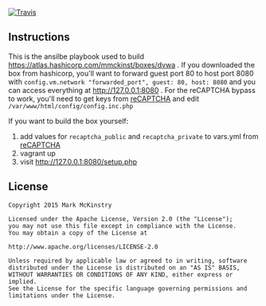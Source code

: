 [![Travis](https://img.shields.io/travis/mmckinst/ansible-playbook-dvwa.svg)](https://travis-ci.org/mmckinst/ansible-playbook-dvwa)

Instructions
---
This is the ansilbe playbook used to build
https://atlas.hashicorp.com/mmckinst/boxes/dvwa . If you downloaded the box from
hashicorp, you'll want to forward guest port 80 to host port 8080 with
`config.vm.network "forwarded_port", guest: 80, host: 8080` and you can access
everything at http://127.0.0.1:8080 . For the reCAPTCHA bypass to work, you'll
need to get keys from [reCAPTCHA](https://www.google.com/recaptcha/admin/create)
and edit `/var/www/html/config/config.inc.php`

If you want to build the box yourself:

1. add values for `recaptcha_public` and `recaptcha_private` to vars.yml from [reCAPTCHA](https://www.google.com/recaptcha/admin/create)
2. vagrant up
3. visit http://127.0.0.1:8080/setup.php

License
---
```
Copyright 2015 Mark McKinstry

Licensed under the Apache License, Version 2.0 (the "License");
you may not use this file except in compliance with the License.
You may obtain a copy of the License at

http://www.apache.org/licenses/LICENSE-2.0

Unless required by applicable law or agreed to in writing, software
distributed under the License is distributed on an "AS IS" BASIS,
WITHOUT WARRANTIES OR CONDITIONS OF ANY KIND, either express or implied.
See the License for the specific language governing permissions and
limitations under the License.
```
